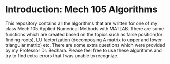 # Introduction: Mech 105 Algorithms
This repository contains all the algorithms that are written for one of my class Mech 105 Applied Numerical Methods with MATLAB. There are some functions which are created based on the topics such as false position(for finding roots), LU factorization (decomposing A matrix to upper and lower triangular matrix) etc. There are some extra questions which were provided by my Professor Dr. Bechara. Please feel free to use these algorithms and try to find extra errors that I was unable to recognize. 
